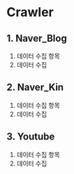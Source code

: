 # Crawler

## 1. Naver_Blog

1. 데이터 수집 항목 
2. 데이터 수집

## 2. Naver_Kin

1. 데이터 수집 항목 
2. 데이터 수집

## 3. Youtube

1. 데이터 수집 항목 
2. 데이터 수집
